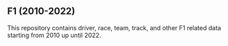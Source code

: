 ## F1 (2010-2022)

This repository contains driver, race, team, track, and other F1 related data starting from 2010 up until 2022.

